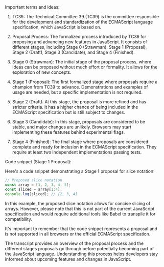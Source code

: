 Important terms and ideas:

1. TC39: The Technical Committee 39 (TC39) is the committee responsible for the development and standardization of the ECMAScript language specification, which JavaScript is based on.

2. Proposal Process: The formalized process introduced by TC39 for proposing and advancing new features in JavaScript. It consists of different stages, including Stage 0 (Strawman), Stage 1 (Proposal), Stage 2 (Draft), Stage 3 (Candidate), and Stage 4 (Finished).

3. Stage 0 (Strawman): The initial stage of the proposal process, where ideas can be proposed without much effort or formality. It allows for the exploration of new concepts.

4. Stage 1 (Proposal): The first formalized stage where proposals require a champion from TC39 to advance. Demonstrations and examples of usage are needed, but a specific implementation is not required.

5. Stage 2 (Draft): At this stage, the proposal is more refined and has stricter criteria. It has a higher chance of being included in the ECMAScript specification but is still subject to changes.

6. Stage 3 (Candidate): In this stage, proposals are considered to be stable, and major changes are unlikely. Browsers may start implementing these features behind experimental flags.

7. Stage 4 (Finished): The final stage where proposals are considered complete and ready for inclusion in the ECMAScript specification. They require at least two independent implementations passing tests.

Code snippet (Stage 1 Proposal):

Here's a code snippet demonstrating a Stage 1 proposal for slice notation:

```javascript
// Proposed slice notation
const array = [1, 2, 3, 4, 5];
const sliced = array[1:4];
console.log(sliced); // [2, 3, 4]
```

In this example, the proposed slice notation allows for concise slicing of arrays. However, please note that this is not part of the current JavaScript specification and would require additional tools like Babel to transpile it for compatibility.

It's important to remember that the code snippet represents a proposal and is not supported in all browsers or the official ECMAScript specification.

The transcript provides an overview of the proposal process and the different stages proposals go through before potentially becoming part of the JavaScript language. Understanding this process helps developers stay informed about upcoming features and changes in JavaScript.